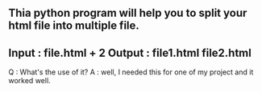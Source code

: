 Thia python program will help you to split your html file into multiple file. 
-------------------------------------------------
Input : file.html + 2
Output : file1.html file2.html
----------------------------------------------------
Q : What's the use of it?
A : well, I needed this for one of my project and it worked well. 


